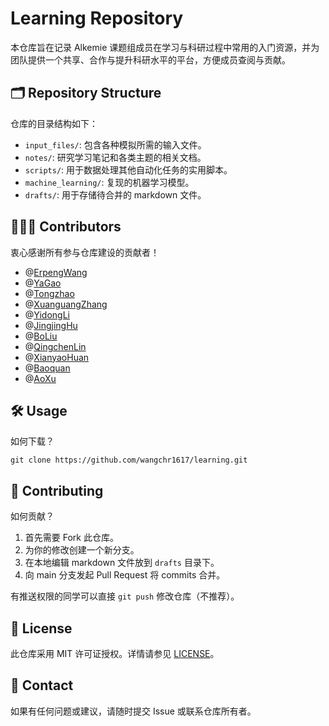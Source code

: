 
# Learning Repository

本仓库旨在记录 Alkemie 课题组成员在学习与科研过程中常用的入门资源，并为团队提供一个共享、合作与提升科研水平的平台，方便成员查阅与贡献。

## 🗂️ Repository Structure

仓库的目录结构如下：

- `input_files/`: 包含各种模拟所需的输入文件。
- `notes/`: 研究学习笔记和各类主题的相关文档。
- `scripts/`: 用于数据处理其他自动化任务的实用脚本。
- `machine_learning/`: 复现的机器学习模型。
- `drafts/`: 用于存储待合并的 markdown 文件。

## 🧑‍🤝‍🧑 Contributors

衷心感谢所有参与仓库建设的贡献者！

- @[ErpengWang](https://github.com/wangzhenyu-bh)
- @[YaGao](https://github.com/yygao7)
- @[Tongzhao](https://github.com/hathaway77)
- @[XuanguangZhang](https://github.com/DONCHANG7)
- @[YidongLi](https://github.com/eeeeedong123)
- @[JingjingHu](https://github.com/jingjingHu401)
- @[BoLiu](https://github.com/bone9687)
- @[QingchenLin](https://github.com/happygame123456)
- @[XianyaoHuan](https://github.com/Hmaby1)
- @[Baoquan](https://github.com/simple-pleasures)
- @[AoXu](https://github.com/XA-123456)

## 🛠️ Usage

如何下载？

```
git clone https://github.com/wangchr1617/learning.git
```

## 🤝 Contributing

如何贡献？

1. 首先需要 Fork 此仓库。
2. 为你的修改创建一个新分支。
3. 在本地编辑 markdown 文件放到 `drafts` 目录下。
4. 向 main 分支发起 Pull Request 将 commits 合并。

有推送权限的同学可以直接 `git push` 修改仓库（不推荐）。

## 📄 License

此仓库采用 MIT 许可证授权。详情请参见 [LICENSE](./LICENSE)。

## 💬 Contact

如果有任何问题或建议，请随时提交 Issue 或联系仓库所有者。

